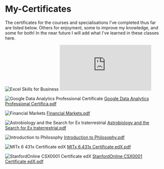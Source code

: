 # My-Certificates

The certificates for the courses and specialisations I've completed thus far are listed below.
Others for enjoyment, some to improve my knowledge, and some for both!
In the near future I will add what I've learned in these classes here. 

![Excel Skills for Business](https://user-images.githubusercontent.com/62376291/160047051-d307a3bb-ce64-4892-815c-3ed0cc8bc8dd.png)
![Excel Skills for Business.pdf](https://github.com/SirPhysics/My-Certificates/files/8347091/Excel.Skills.for.Business.pdf)

![Google Data Analytics Professional Certificate](https://user-images.githubusercontent.com/62376291/160047201-4ed20d6e-abaf-4456-bac0-0cd7d38257d7.png)
[Google Data Analytics Professional Certifica.pdf](https://github.com/SirPhysics/My-Certificates/files/8347094/Google.Data.Analytics.Professional.Certifica.pdf)

![Financial Markets](https://user-images.githubusercontent.com/62376291/160047477-263a2473-07d9-4b32-9ef2-957e4498e289.png)
[Financial Markets.pdf](https://github.com/SirPhysics/My-Certificates/files/8347096/Financial.Markets.pdf)

![Astrobiology and the Search for Ex traterrestrial](https://user-images.githubusercontent.com/62376291/160047945-9217f3ca-97ca-4576-83b1-229c55b8f379.png)
[Astrobiology and the Search for Ex traterrestrial.pdf](https://github.com/SirPhysics/My-Certificates/files/8347098/Astrobiology.and.the.Search.for.Ex.traterrestrial.pdf)

![Introduction to Philosophy](https://user-images.githubusercontent.com/62376291/160048445-8e612a34-37c4-492f-902b-e4c49c2baa4f.png)
[Introduction to Philosophy.pdf](https://github.com/SirPhysics/My-Certificates/files/8347117/Introduction.to.Philosophy.pdf)

![MITx 6 431x Certificate edX](https://user-images.githubusercontent.com/62376291/160049540-a7a4776a-deff-4bfd-8dbd-4205a84ab13e.png)
[MITx 6.431x Certificate edX.pdf](https://github.com/SirPhysics/My-Certificates/files/8347165/MITx.6.431x.Certificate.edX.pdf)

![StanfordOnline CSX0001 Certificate edX](https://user-images.githubusercontent.com/62376291/160049576-8204e3da-fd88-4056-8e4a-376812a793f6.png)
[StanfordOnline CSX0001 Certificate edX.pdf](https://github.com/SirPhysics/My-Certificates/files/8347170/StanfordOnline.CSX0001.Certificate.edX.pdf)

